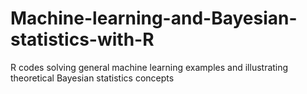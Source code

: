 # Machine-learning-and-Bayesian-statistics-with-R
R codes solving general machine learning examples and illustrating theoretical Bayesian statistics concepts
